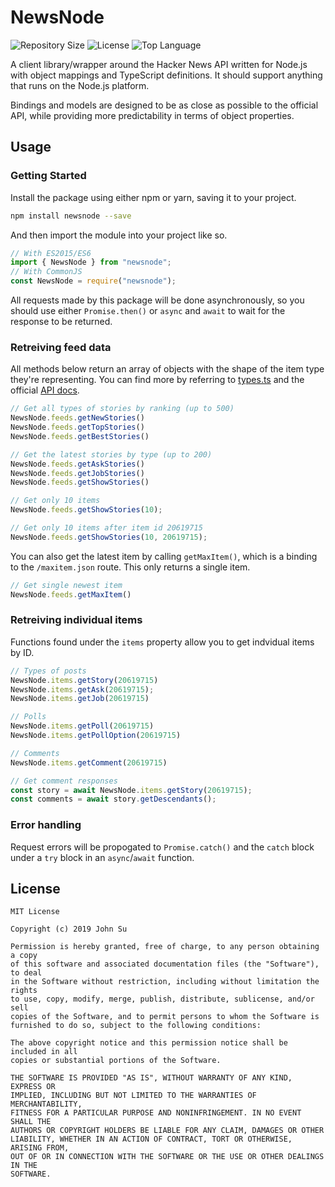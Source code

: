 # NewsNode
![Repository Size](https://img.shields.io/github/repo-size/Tyncture/newsnode.svg?t&style=flat-square)
![License](https://img.shields.io/github/license/Tyncture/newsnode.svg?&style=flat-square)
![Top Language](https://img.shields.io/github/languages/top/Tyncture/newsnode.svg?&style=flat-square)

A client library/wrapper around the Hacker News API written for
Node.js with object mappings and TypeScript definitions. 
It should support anything that runs on the Node.js platform.

Bindings and models are designed to be as close as possible to the 
official API, while providing more predictability in terms of 
object properties.

## Usage

### Getting Started
Install the package using either npm or yarn, saving it to your project.
```sh
npm install newsnode --save
```

And then import the module into your project like so.
```js
// With ES2015/ES6
import { NewsNode } from "newsnode";
// With CommonJS
const NewsNode = require("newsnode");
```

All requests made by this package will be done asynchronously, so you should
use either `Promise.then()` or `async` and `await` to wait for the response to be
returned.

### Retreiving feed data
All methods below return an array of objects with the shape of the item type they're 
representing. You can find more by referring to [types.ts](types.ts) and 
the official [API docs](https://github.com/HackerNews/API).

```js
// Get all types of stories by ranking (up to 500)
NewsNode.feeds.getNewStories()
NewsNode.feeds.getTopStories()
NewsNode.feeds.getBestStories()

// Get the latest stories by type (up to 200)
NewsNode.feeds.getAskStories()
NewsNode.feeds.getJobStories()
NewsNode.feeds.getShowStories()

// Get only 10 items
NewsNode.feeds.getShowStories(10);

// Get only 10 items after item id 20619715
NewsNode.feeds.getShowStories(10, 20619715);
```

You can also get the latest item by calling `getMaxItem()`, which is a binding to
the `/maxitem.json` route. This only returns a single item.
```js
// Get single newest item
NewsNode.feeds.getMaxItem()
```

### Retreiving individual items
Functions found under the `items` property allow you to get indvidual items by ID.
```js
// Types of posts
NewsNode.items.getStory(20619715)
NewsNode.items.getAsk(20619715);
NewsNode.items.getJob(20619715)

// Polls
NewsNode.items.getPoll(20619715)
NewsNode.items.getPollOption(20619715)

// Comments
NewsNode.items.getComment(20619715)

// Get comment responses
const story = await NewsNode.items.getStory(20619715);
const comments = await story.getDescendants();
```

### Error handling
Request errors will be propogated to `Promise.catch()` and the `catch` block
under a `try` block in an `async`/`await` function.

## License
```
MIT License

Copyright (c) 2019 John Su

Permission is hereby granted, free of charge, to any person obtaining a copy
of this software and associated documentation files (the "Software"), to deal
in the Software without restriction, including without limitation the rights
to use, copy, modify, merge, publish, distribute, sublicense, and/or sell
copies of the Software, and to permit persons to whom the Software is
furnished to do so, subject to the following conditions:

The above copyright notice and this permission notice shall be included in all
copies or substantial portions of the Software.

THE SOFTWARE IS PROVIDED "AS IS", WITHOUT WARRANTY OF ANY KIND, EXPRESS OR
IMPLIED, INCLUDING BUT NOT LIMITED TO THE WARRANTIES OF MERCHANTABILITY,
FITNESS FOR A PARTICULAR PURPOSE AND NONINFRINGEMENT. IN NO EVENT SHALL THE
AUTHORS OR COPYRIGHT HOLDERS BE LIABLE FOR ANY CLAIM, DAMAGES OR OTHER
LIABILITY, WHETHER IN AN ACTION OF CONTRACT, TORT OR OTHERWISE, ARISING FROM,
OUT OF OR IN CONNECTION WITH THE SOFTWARE OR THE USE OR OTHER DEALINGS IN THE
SOFTWARE.
```

